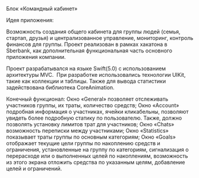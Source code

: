 
Блок «Командный кабинет»

Идея приложения:

Возможность создания общего кабинета для группы людей (семья, стартап, друзья) и централизованное управление, мониторинг, контроль финансов для группы. Проект реализован в рамках хакатона в Sberbank, как дополнительная функциональная часть основного приложения компании.

Проект разрабатывался на языке Swift(5.0) с использованием архитектуры MVC. 
При разработке использовались технологии UIKit, такие как коллекции и таблицы. Также для вывода статистики задействована библиотека CoreAnimation.


Конечный функционал:
Окно «General» позволяет отслеживать участников группы, их траты, количество средств;
Окно «Account» подробная информация о участниках, ячейки кликабельны, позволяют увидеть более подробную статику по пользователю. Также, должно позволять установку лимитов трат для участников;
Окно «Chats» возможность переписки между участниками;
Окно «Statistics» показывает траты группы по основным категориям;
Окно «Goals» отображает текущие цели группы по накоплению средств и ограничения, установленные на группу по категориям, сигнализация о перерасходе или о выполненных целей по накоплениям, возможность из этого экрана отложить средства по указанным целям, добавление целей и ограничений.


